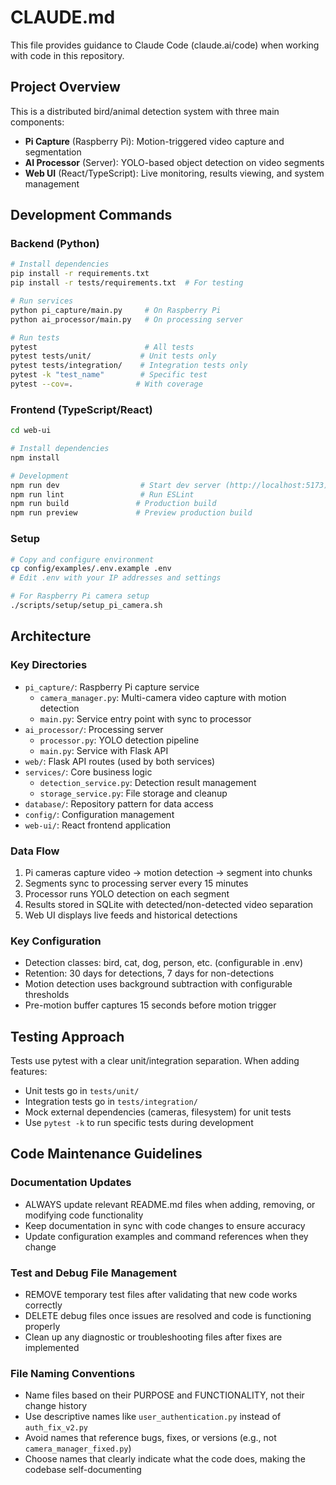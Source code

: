 # CLAUDE.md

This file provides guidance to Claude Code (claude.ai/code) when working with code in this repository.

## Project Overview

This is a distributed bird/animal detection system with three main components:
- **Pi Capture** (Raspberry Pi): Motion-triggered video capture and segmentation
- **AI Processor** (Server): YOLO-based object detection on video segments
- **Web UI** (React/TypeScript): Live monitoring, results viewing, and system management

## Development Commands

### Backend (Python)
```bash
# Install dependencies
pip install -r requirements.txt
pip install -r tests/requirements.txt  # For testing

# Run services
python pi_capture/main.py     # On Raspberry Pi
python ai_processor/main.py   # On processing server

# Run tests
pytest                        # All tests
pytest tests/unit/           # Unit tests only
pytest tests/integration/    # Integration tests only
pytest -k "test_name"        # Specific test
pytest --cov=.              # With coverage
```

### Frontend (TypeScript/React)
```bash
cd web-ui

# Install dependencies
npm install

# Development
npm run dev                  # Start dev server (http://localhost:5173)
npm run lint                 # Run ESLint
npm run build               # Production build
npm run preview             # Preview production build
```

### Setup
```bash
# Copy and configure environment
cp config/examples/.env.example .env
# Edit .env with your IP addresses and settings

# For Raspberry Pi camera setup
./scripts/setup/setup_pi_camera.sh
```

## Architecture

### Key Directories
- `pi_capture/`: Raspberry Pi capture service
  - `camera_manager.py`: Multi-camera video capture with motion detection
  - `main.py`: Service entry point with sync to processor
- `ai_processor/`: Processing server
  - `processor.py`: YOLO detection pipeline
  - `main.py`: Service with Flask API
- `web/`: Flask API routes (used by both services)
- `services/`: Core business logic
  - `detection_service.py`: Detection result management
  - `storage_service.py`: File storage and cleanup
- `database/`: Repository pattern for data access
- `config/`: Configuration management
- `web-ui/`: React frontend application

### Data Flow
1. Pi cameras capture video → motion detection → segment into chunks
2. Segments sync to processing server every 15 minutes
3. Processor runs YOLO detection on each segment
4. Results stored in SQLite with detected/non-detected video separation
5. Web UI displays live feeds and historical detections

### Key Configuration
- Detection classes: bird, cat, dog, person, etc. (configurable in .env)
- Retention: 30 days for detections, 7 days for non-detections
- Motion detection uses background subtraction with configurable thresholds
- Pre-motion buffer captures 15 seconds before motion trigger

## Testing Approach

Tests use pytest with a clear unit/integration separation. When adding features:
- Unit tests go in `tests/unit/`
- Integration tests go in `tests/integration/`
- Mock external dependencies (cameras, filesystem) for unit tests
- Use `pytest -k` to run specific tests during development

## Code Maintenance Guidelines

### Documentation Updates
- ALWAYS update relevant README.md files when adding, removing, or modifying code functionality
- Keep documentation in sync with code changes to ensure accuracy
- Update configuration examples and command references when they change

### Test and Debug File Management
- REMOVE temporary test files after validating that new code works correctly
- DELETE debug files once issues are resolved and code is functioning properly
- Clean up any diagnostic or troubleshooting files after fixes are implemented

### File Naming Conventions
- Name files based on their PURPOSE and FUNCTIONALITY, not their change history
- Use descriptive names like `user_authentication.py` instead of `auth_fix_v2.py`
- Avoid names that reference bugs, fixes, or versions (e.g., not `camera_manager_fixed.py`)
- Choose names that clearly indicate what the code does, making the codebase self-documenting
